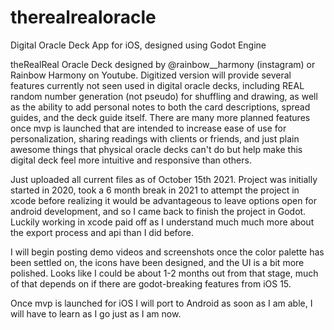 # therealrealoracle
Digital Oracle Deck App for iOS, designed using Godot Engine

theRealReal Oracle Deck designed by @rainbow__harmony (instagram) or Rainbow Harmony on Youtube. Digitized version will provide several features currently
not seen used in digital oracle decks, including REAL random number generation (not pseudo) for shuffling and drawing, as well as the ability to add personal notes to both the card descriptions, spread guides, and the deck guide itself. There are many more planned features once mvp is launched that are intended to increase ease of use for personalization, sharing readings with clients or friends, and just plain awesome things that physical oracle decks can't do but help make this digital deck feel more intuitive and responsive than others.

Just uploaded all current files as of October 15th 2021. Project was initially started in 2020, took a 6 month break in 2021 to attempt the project in xcode before realizing it would be advantageous to leave options open for android development, and so I came back to finish the project in Godot. Luckily working in xcode paid off as I understand much much more about the export process and api than I did before.

I will begin posting demo videos and screenshots once the color palette has been settled on, the icons have been designed, and the UI is a bit more polished. Looks like I could be about 1-2 months out from that stage, much of that depends on if there are godot-breaking features from iOS 15.

Once mvp is launched for iOS I will port to Android as soon as I am able, I will have to learn as I go just as I am now.
